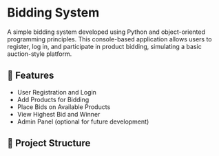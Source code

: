 # Bidding System

A simple bidding system developed using Python and object-oriented programming principles. This console-based application allows users to register, log in, and participate in product bidding, simulating a basic auction-style platform.

## 🚀 Features

- User Registration and Login
- Add Products for Bidding
- Place Bids on Available Products
- View Highest Bid and Winner
- Admin Panel (optional for future development)

## 📁 Project Structure

